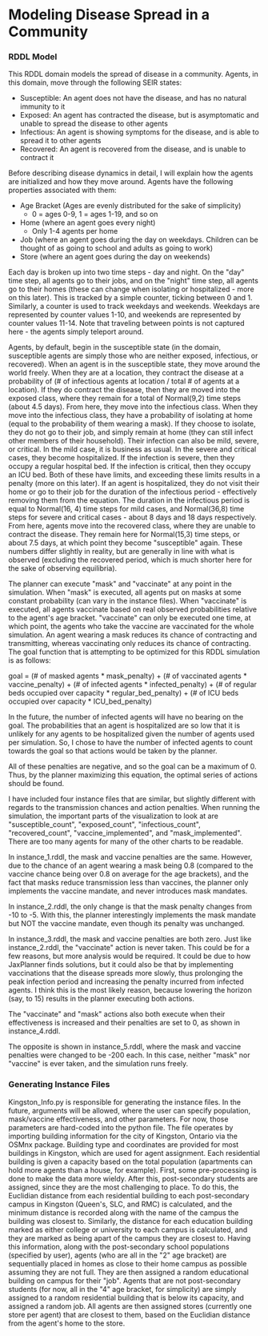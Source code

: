 # Modeling Disease Spread in a Community

### RDDL Model

This RDDL domain models the spread of disease in a community. Agents, in this domain, move through the following SEIR states:

 - Susceptible: An agent does not have the disease, and has no natural immunity to it
 - Exposed: An agent has contracted the disease, but is asymptomatic and unable to spread the disease to other agents
 - Infectious: An agent is showing symptoms for the disease, and is able to spread it to other agents
 - Recovered: An agent is recovered from the disease, and is unable to contract it

Before describing disease dynamics in detail, I will explain how the agents are initialized and how they move around. Agents have the following properties associated with them:

 - Age Bracket (Ages are evenly distributed for the sake of simplicity)
     - 0 = ages 0-9, 1 = ages 1-19, and so on
 - Home (where an agent goes every night)
	 - Only 1-4 agents per home
 - Job (where an agent goes during the day on weekdays. Children can be thought of as going to school and adults as going to work)
 - Store (where an agent goes during the day on weekends)

Each day is broken up into two time steps - day and night. On the "day" time step, all agents go to their jobs, and on the "night" time step, all agents go to their homes (these can change when isolating or hospitalized - more on this later). This is tracked by a simple counter, ticking between 0 and 1. Similarly, a counter is used to track weekdays and weekends. Weekdays are represented by counter values 1-10, and weekends are represented by counter values 11-14. Note that traveling between points is not captured here - the agents simply teleport around.

Agents, by default, begin in the susceptible state (in the domain, susceptible agents are simply those who are neither exposed, infectious, or recovered). When an agent is in the susceptible state, they move around the world freely. When they are at a location, they contract the disease at a probability of (# of infectious agents at location / total # of agents at a location). If they do contract the disease, then they are moved into the exposed class, where they remain for a total of Normal(9,2) time steps (about 4.5 days). From here, they move into the infectious class. When they move into the infectious class, they have a probability of isolating at home (equal to the probability of them wearing a mask). If they choose to isolate, they do not go to their job, and simply remain at home (they can still infect other members of their household). Their infection can also be mild, severe, or critical. In the mild case, it is business as usual. In the severe and critical cases, they become hospitalized. If the infection is severe, then they occupy a regular hospital bed. If the infection is critical, then they occupy an ICU bed. Both of these have limits, and exceeding these limits results in a penalty (more on this later). If an agent is hospitalized, they do not visit their home or go to their job for the duration of the infectious period - effectively removing them from the equation. The duration in the infectious period is equal to Normal(16, 4) time steps for mild cases, and Normal(36,8) time steps for severe and critical cases - about 8 days and 18 days respectively. From here, agents move into the recovered class, where they are unable to contract the disease. They remain here for Normal(15,3) time steps, or about 7.5 days, at which point they become "susceptible" again. These numbers differ slightly in reality, but are generally in line with what is observed (excluding the recovered period, which is much shorter here for the sake of observing equilibria). 

The planner can execute "mask" and "vaccinate" at any point in the simulation. When "mask" is executed, all agents put on masks at some constant probability (can vary in the instance files). When "vaccinate" is executed, all agents vaccinate based on real observed probabilities relative to the agent's age bracket. "vaccinate" can only be executed one time, at which point, the agents who take the vaccine are vaccinated for the whole simulation. An agent wearing a mask reduces its chance of contracting and transmitting, whereas vaccinating only reduces its chance of contracting. The goal function that is attempting to be optimized for this RDDL simulation is as follows:

goal = (# of masked agents * mask_penalty) 
		   + (# of vaccinated agents * vaccine_penalty) 
          + (# of infected agents * infected_penalty)
          + (# of regular beds occupied over capacity * regular_bed_penalty)
          + (# of ICU beds occupied over capacity * ICU_bed_penalty)

In the future, the number of infected agents will have no bearing on the goal. The probabilities that an agent is hospitalized are so low that it is unlikely for any agents to be hospitalized given the number of agents used per simulation. So, I chose to have the number of infected agents to count towards the goal so that actions would be taken by the planner.

All of these penalties are negative, and so the goal can be a maximum of 0. Thus, by the planner maximizing this equation, the optimal series of actions should be found.

I have included four instance files that are similar, but slightly different with regards to the transmission chances and action penalties. When running the simulation, the important parts of the visualization to look at are "susceptible_count", "exposed_count", "infectious_count", "recovered_count", "vaccine_implemented", and "mask_implemented". There are too many agents for many of the other charts to be readable.

In instance_1.rddl, the mask and vaccine penalties are the same. However, due to the chance of an agent wearing a mask being 0.8 (compared to the vaccine chance being over 0.8 on average for the age brackets), and the fact that masks reduce transmission less than vaccines, the planner only implements the vaccine mandate, and never introduces mask mandates.

In instance_2.rddl, the only change is that the mask penalty changes from -10 to -5. With this, the planner interestingly implements the mask mandate but NOT the vaccine mandate, even though its penalty was unchanged.

In instance_3.rddl, the mask and vaccine penalties are both zero. Just like instance_2.rddl, the "vaccinate" action is never taken. This could be for a few reasons, but more analysis would be required. It could be due to how JaxPlanner finds solutions, but it could also be that by implementing vaccinations that the disease spreads more slowly, thus prolonging the peak infection period and increasing the penalty incurred from infected agents. I think this is the most likely reason, because lowering the horizon (say, to 15) results in the planner executing both actions.

The "vaccinate" and "mask" actions also both execute when their effectiveness is increased and their penalties are set to 0, as shown in instance_4.rddl.

The opposite is shown in instance_5.rddl, where the mask and vaccine penalties were changed to be -200 each. In this case, neither "mask" nor "vaccine" is ever taken, and the simulation runs freely.


### Generating Instance Files

Kingston_Info.py is responsible for generating the instance files. In the future, arguments will be allowed, where the user can specify population, mask/vaccine effectiveness, and other parameters. For now, those parameters are hard-coded into the python file. The file operates by importing building information for the city of Kingston, Ontario via the OSMnx package. Building type and coordinates are provided for most buildings in Kingston, which are used for agent assignment. Each residential building is given a capacity based on the total population (apartments can hold more agents than a house, for example). First, some pre-processing is done to make the data more wieldy. After this, post-secondary students are assigned, since they are the most challenging to place. To do this, the Euclidian distance from each residential building to each post-secondary campus in Kingston (Queen's, SLC, and RMC) is calculated, and the minimum distance is recorded along with the name of the campus the building was closest to. Similarly, the distance for each education building marked as either college or university to each campus is calculated, and they are marked as being apart of the campus they are closest to. Having this information, along with the post-secondary school populations (specified by user), agents (who are all in the "2" age bracket) are sequentially placed in homes as close to their home campus as possible assuming they are not full. They are then assigned a random educational building on campus for their "job". Agents that are not post-secondary students (for now, all in the "4" age bracket, for simplicity) are simply assigned to a random residential building that is below its capacity, and assigned a random job. All agents are then assigned stores (currently one store per agent) that are closest to them, based on the Euclidian distance from the agent's home to the store.
